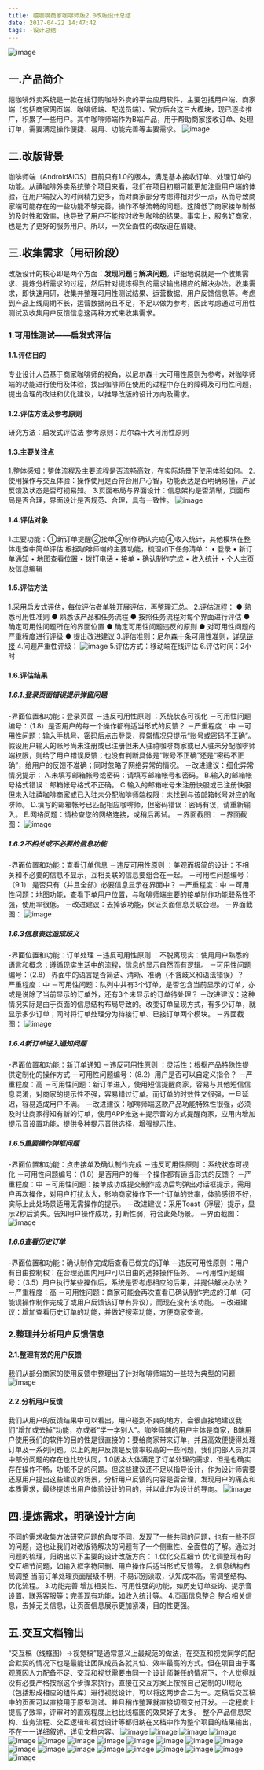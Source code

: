 ```yaml
---
title: 禧咖啡商家咖啡师版2.0改版设计总结
date: 2017-04-22 14:47:42
tags: -设计总结
---
```

![image](/image_3/0.png)
<!-- more -->
## 一.产品简介
禧咖啡外卖系统是一款在线订购咖啡外卖的平台应用软件，主要包括用户端、商家端（包括商家网页端、咖啡师端、配送员端）、官方后台这三大模块，现已逐步推广，积累了一些用户。其中咖啡师端作为B端产品，用于帮助商家接收订单、处理订单，需要满足操作便捷、易用、功能完善等主要需求。
![image](/image_3/1.png)
## 二.改版背景
咖啡师端（Android&iOS）目前只有1.0的版本，满足基本接收订单、处理订单的功能。从禧咖啡外卖系统整个项目来看，我们在项目初期可能更加注重用户端的体验，在用户端投入的时间精力更多，而对商家部分考虑得相对少一点，从而导致商家端可能存在的一些功能不够完善，操作不够流畅的问题。这降低了商家接单制做的及时性和效率，也导致了用户不能按时收到咖啡的结果。事实上，服务好商家，也是为了更好的服务用户。所以，一次全面性的改版迫在眉睫。
## 三.收集需求（用研阶段）
改版设计的核心即是两个方面：**发现问题**与**解决问题**。详细地说就是一个收集需求、提炼分析需求的过程，然后针对提炼得到的需求输出相应的解决办法。收集需求，即快速用研，收集并整理可用性测试结果、运营数据、用户反馈信息等。考虑到产品上线周期不长，运营数据尚且不足，不足以做为参考，因此考虑通过可用性测试及收集用户反馈信息这两种方式来收集需求。
### 1.可用性测试——启发式评估

#### 1.1.评估目的
专业设计人员基于商家咖啡师的视角，以尼尔森十大可用性原则为参考，对咖啡师端的功能进行使用及体验，找出咖啡师在使用的过程中存在的障碍及可用性问题，提出合理的改进和优化建议，以推导改版的设计方向及需求。
#### 1.2.评估方法及参考原则
研究方法：启发式评估法
参考原则：尼尔森十大可用性原则

#### 1.3.主要关注点
1.整体感知：整体流程及主要流程是否流畅高效，在实际场景下使用体验如何。
2.使用操作与交互体验：操作使用是否符合用户心智，功能表达是否明确易懂，产品反馈及状态是否可视易知。
3.页面布局与界面设计：信息架构是否清晰，页面布局是否合理，界面设计是否规范、合理，具有一致性。
![image](/image_3/2.png)
#### 1.4.评估对象
1.主要功能：①新订单提醒②接单③制作确认完成④收入统计，其他模块在整体走查中简单评估
根据咖啡师端的主要功能，梳理如下任务清单：
• 登录
• 新订单通知
• 地图查看位置
• 拨打电话
• 接单
• 确认制作完成
• 收入统计
• 个人主页及信息编辑

#### 1.5.评估方法
1.采用启发式评估，每位评估者单独开展评估，再整理汇总。
2.评估流程：
  ● 熟悉可用性准则
  ● 熟悉该产品和任务流程
  ● 按照任务流程对每个界面进行评估
  ● 确定可用性问题所在的界面位置
  ● 确定可用性问题违反的原则
  ● 对可用性问题的严重程度进行评级
  ● 提出改进建议
3.评估准则：尼尔森十条可用性准则，[详见链接](http://mux.alimama.com/posts/210)
4.问题严重性评级：
![image](/image_3/3.png)
5.评估方式：移动端在线评估
6.评估时间：2小时
#### 1.6.评估结果
##### **1.6.1.登录页面错误提示弹窗问题**
 -界面位置和功能：登录页面
－违反可用性原则 ：系统状态可视化
－可用性问题编号：（1.8）是否用户的每一个操作都有适当形式的反馈？
－严重程度：中
－可用性问题：输入手机号、密码后点击登录，异常情况只提示“账号或密码不正确”。假设用户输入的账号尚未注册或已注册但未入驻禧咖啡商家或已入驻未分配咖啡师端权限，则给了用户错误反馈；也没有判断具体是“账号不正确”还是“密码不正确”，给用户的反馈不准确；同时忽略了网络异常的情况。
－改进建议：细化异常情况提示：
A.未填写邮箱帐号或密码：请填写邮箱帐号和密码。
B.输入的邮箱帐号格式错误：邮箱帐号格式不正确。
C.输入的邮箱帐号未注册快服或已注册快服但未入驻禧咖啡商家或已入驻未分配咖啡师端权限：未找到与该邮箱帐号对应的咖啡师。
D.填写的邮箱帐号已匹配相应咖啡师，但密码错误：密码有误，请重新输入。
E.网络问题：请检查您的网络连接，或稍后再试。
－界面截图：
－界面截图：
![image](/image_3/4.png)
##### 1.6.2不相关或不必要的信息功能
 -界面位置和功能：查看订单信息
－违反可用性原则 ：美观而极简的设计：不相关和不必要的信息不显示，互相关联的信息要组合在一起。
－可用性问题编号：（9.1） 是否只有（并且全部）必要信息显示在界面中？
－严重程度：中
－可用性问题：地图功能，查看下单用户位置，与咖啡师端主要的接单制作功能联系性不强，使用率很低。
－改进建议：去掉该功能，保证页面信息关联合理。
－界面截图：
![image](/image_3/5.png)
##### 1.6.3信息表达造成歧义
 -界面位置和功能：订单处理
－违反可用性原则 ：不脱离现实：使用用户熟悉的语言和概念；遵循现实生活中的流程，信息的显示自然而有逻辑。
－可用性问题编号：（2.8） 界面中的语言是否简洁、清晰、准确（不含歧义和语法错误）？
－严重程度：中
－可用性问题：队列中共有3个订单，是否包含当前显示的订单，亦或是说除了当前显示的订单外，还有3个未显示的订单待处理？
－改进建议：这种情况实际是由于页面的信息结构布局导致的。改变订单呈现方式，有多少订单，就显示多少订单；同时将订单处理分为待接订单、已接订单两个模块。
－界面截图：
![image](/image_3/6.png)
##### 1.6.4新订单进入通知问题
 -界面位置和功能：新订单通知
－违反可用性原则 ：灵活性：根据产品特殊性提供定制化的操作方式
－可用性问题编号：（8.2）用户是否可以自定义指令？
－严重程度：高
－可用性问题：新订单进入，使用短信提醒商家，容易与其他短信信息混淆，对商家的提示性不强，容易错过订单。而订单的时效性又很强，一旦延迟，容易造成用户不满。
－改进建议：咖啡师端这款产品功能特殊性很强，必须及时让商家得知有新的订单，使用APP推送＋提示音的方式提醒商家，应用内增加提示音设置功能，提供多种提示音供选择，增强提示性。

##### 1.6.5重要操作弹框问题
 -界面位置和功能：点击接单及确认制作完成
－违反可用性原则 ：系统状态可视化
－可用性问题编号：（1.8）是否用户的每一个操作都有适当形式的反馈？
－严重程度：中
－可用性问题：接单成功或提交制作成功后均弹出对话框提示，需用户再次操作，对用户打扰太大，影响商家操作下一个订单的效率，体验感很不好，实际上此处场景适用无需操作的提示。
－改进建议：采用Toast（浮层）提示，显示2秒后消失。告知用户操作成功，打断性弱，符合此处场景。
－界面截图：
![image](/image_3/7.png)
##### 1.6.6查看历史订单
 -界面位置和功能：确认制作完成后查看已做完的订单
－违反可用性原则 ：用户有自由控制权：在合理范围内用户可以自由的选择操作任务。
－可用性问题编号：（3.5）用户执行某些操作后，系统是否考虑相应的后果，并提供解决办法？
－严重程度：高
－可用性问题：商家可能会再次查看已确认制作完成的订单（可能误操作制作完成了或用户反馈该订单有异议），而现在没有该功能。
－改进建议：增加查看历史订单的功能，并做好搜索功能，方便商家查询。
### 2.整理并分析用户反馈信息

#### 2.1.整理有效的用户反馈
我们从部分商家的使用反馈中整理出了针对咖啡师端的一些较为典型的问题
![image](/image_3/8.png)
#### 2.2.分析用户反馈
我们从用户的反馈结果中可以看出，用户碰到不爽的地方，会很直接地建议我们“增加或去掉”功能，亦或者“学一学别人”。咖啡师端的用户主体是商家，B端用户使用我们的软件的目的性是很直接的：要给商家带来订单，并且高效便捷得处理订单及一系列问题。以上的用户反馈是反馈率较高的一些问题，我们内部人员对其中部分问题的存在也比较认同，1.0版本大体满足了订单处理的需求，但是也确实存在操作不畅，功能不足的问题。但这些建议还不足以指导设计，作为设计师需要还原用户提出这些建议的场景，分析用户反馈的内容是否合理，发现用户的痛点和本质需求，最终提炼出用户体验设计的目的，并以此作为设计的导向。
![image](/image_3/9.png)
## 四.提炼需求，明确设计方向
不同的需求收集方法研究问题的角度不同，发现了一些共同的问题，也有一些不同的问题，这也让我们对改版待解决的问题有了一个侧重性、全面性的了解。通过对问题的梳理，归纳出以下主要的设计改版方向：
1.优化交互细节
优化调整现有的交互细节问题，如输入框字符回删、用户操作后适当形式反馈等。
2.信息结构布局调整
当前订单处理页面层级不明，不易识别读取，认知成本高，需调整结构、优化流程。
3.功能完善
增加相关性、可用性强的功能，如历史订单查询、提示音设置、联系客服等；完善现有功能，如收入统计等。
4.页面信息整合
整合相关信息，去掉无关信息，让页面信息展示更加紧凑，目的性更强。

## 五.交互文档输出
“交互稿（线框图）→视觉稿”是通常意义上最规范的做法，在交互和视觉同学的配合默契的情况下也是最能让团队成员各就其位、效率最高的方式。但在项目由于客观原因人力配备不足、交互和视觉需要由同一个设计师兼任的情况下，个人觉得就没有必要严格按照这个步骤来执行。直接在交互方案上按照自己定制的UI规范（包括形成相应的组件库）进行视觉设计，可以将这两步合二为一。定稿后交互稿中的页面可以直接用于原型测试、并且稍作整理就直接切图交付开发。一定程度上提高了效率，评审时的直观程度上也比线框图的效果好了太多。
整个产品信息架构、业务流程、交互逻辑和视觉设计等都归纳在文档中作为整个项目的结果输出，不在一一详细叙述，详见文档内容。
![image](/image_3/UI_1.png)
![image](/image_3/UI_2.png)
![image](/image_3/UI_3.png)
![image](/image_3/UI_4.png)
![image](/image_3/UI_5.png)
![image](/image_3/UI_6.png)
![image](/image_3/UI_7.png)
![image](/image_3/UI_8.png)
![image](/image_3/UI_9.png)
![image](/image_3/UI_10.png)
![image](/image_3/UI_11.png)
![image](/image_3/UI_12.png)
![image](/image_3/UI_13.png)
![image](/image_3/UI_14.png)
![image](/image_3/UI_15.png)
![image](/image_3/UI_16.png)
![image](/image_3/UI_17.png)
![image](/image_3/UI_18.png)
![image](/image_3/UI_19.png)
![image](/image_3/UI_20.png)
![image](/image_3/UI_21.png)